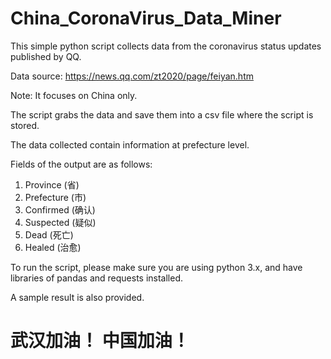 # China_CoronaVirus_Data_Miner

This simple python script collects data from the coronavirus status updates published by QQ. 

Data source: https://news.qq.com/zt2020/page/feiyan.htm 

Note: It focuses on China only.

The script grabs the data and save them into a csv file where the script is stored.

The data collected contain information at prefecture level.

Fields of the output are as follows:
  1. Province (省)
  2. Prefecture (市)
  3. Confirmed (确认)
  4. Suspected (疑似)
  5. Dead (死亡)
  6. Healed (治愈)
  
To run the script, please make sure you are using python 3.x, and have libraries of pandas and requests installed.

A sample result is also provided.

# 武汉加油！ 中国加油！ #

 
